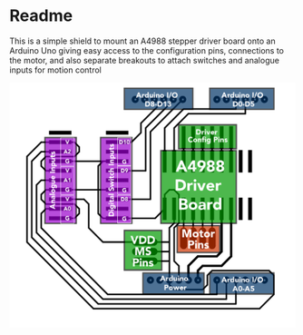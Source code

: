 # Readme

This is a simple shield to mount an A4988 stepper driver board onto an Arduino Uno giving easy access to the configuration pins, connections to the motor, and also separate breakouts to attach switches and analogue inputs for motion control

![Shield labels](a4988-driver-arduino-shield-v1-labels.png)
